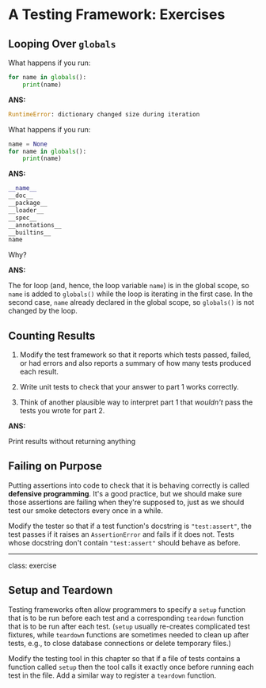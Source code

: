 # A Testing Framework: Exercises

## Looping Over `globals`

What happens if you run:

```python
for name in globals():
    print(name)
```

**ANS:**

```python
RuntimeError: dictionary changed size during iteration
```

What happens if you run:

```python
name = None
for name in globals():
    print(name)
```

**ANS:**

```python
__name__
__doc__
__package__
__loader__
__spec__
__annotations__
__builtins__
name
```

Why?

**ANS:**

The for loop (and, hence, the loop variable `name`) is in the global scope, so `name` is added to `globals()` while the loop is iterating in the first case. In the second case, `name` already declared in the global scope, so `globals()` is not changed by the loop.

## Counting Results

1.  Modify the test framework so that it reports which tests passed, failed, or had errors
    and also reports a summary of how many tests produced each result.

2.  Write unit tests to check that your answer to part 1 works correctly.

3.  Think of another plausible way to interpret part 1
    that *wouldn't* pass the tests you wrote for part 2.

**ANS:**

Print results without returning anything

## Failing on Purpose

Putting assertions into code to check that it is behaving correctly
is called __defensive programming__.
It's a good practice,
but we should make sure those assertions are failing when they're supposed to,
just as we should test our smoke detectors every once in a while.

Modify the tester so that
if a test function's docstring is `"test:assert"`,
the test passes if it raises an `AssertionError`
and fails if it does not.
Tests whose docstring don't contain `"test:assert"`
should behave as before.

---

class: exercise

## Setup and Teardown

Testing frameworks often allow programmers to specify a `setup` function
that is to be run before each test
and a corresponding `teardown` function
that is to be run after each test.
(`setup` usually re-creates complicated test fixtures,
while `teardown` functions are sometimes needed to clean up after tests,
e.g., to close database connections or delete temporary files.)

Modify the testing tool in this chapter so that
if a file of tests contains a function called `setup`
then the tool calls it exactly once before running each test in the file.
Add a similar way to register a `teardown` function.
